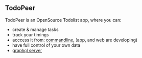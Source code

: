## TodoPeer

TodoPeer is an OpenSource Todolist app, where you can:

- create & manage tasks
- track your timings
- acccess it from: [commandline](https://github.com/todopeer/cli), (app, and web are developing)
- have full control of your own data
- [graphql server](https://api.todopeer.com/)


<!--

**Here are some ideas to get you started:**

🙋‍♀️ A short introduction - what is your organization all about?
🌈 Contribution guidelines - how can the community get involved?
👩‍💻 Useful resources - where can the community find your docs? Is there anything else the community should know?
🍿 Fun facts - what does your team eat for breakfast?
🧙 Remember, you can do mighty things with the power of [Markdown](https://docs.github.com/github/writing-on-github/getting-started-with-writing-and-formatting-on-github/basic-writing-and-formatting-syntax)
-->
